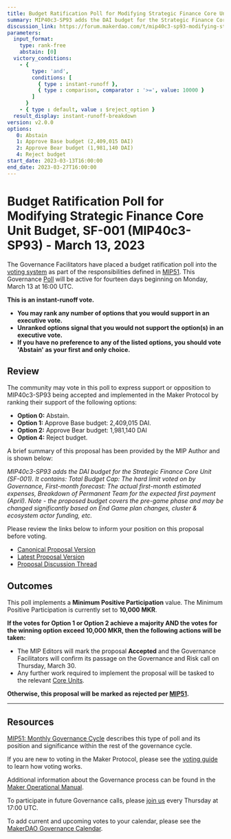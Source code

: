 ```yaml
---
title: Budget Ratification Poll for Modifying Strategic Finance Core Unit Budget, SF-001 (MIP40c3-SP93) - March 13, 2023
summary: MIP40c3-SP93 adds the DAI budget for the Strategic Finance Core Unit (SF-001).
discussion_link: https://forum.makerdao.com/t/mip40c3-sp93-modifying-strategic-finance-core-unit-budget-sf-001/19728
parameters:
  input_format:
    type: rank-free
    abstain: [0]
  victory_conditions:
    - {
        type: 'and',
        conditions: [
          { type : instant-runoff },
          { type : comparison, comparator : '>=', value: 10000 }
        ]
      }
    - { type : default, value : $reject_option }
  result_display: instant-runoff-breakdown
version: v2.0.0
options:
   0: Abstain
   1: Approve Base budget (2,409,015 DAI)
   2: Approve Bear budget (1,981,140 DAI)
   4: Reject budget
start_date: 2023-03-13T16:00:00
end_date: 2023-03-27T16:00:00
---
```

# Budget Ratification Poll for Modifying Strategic Finance Core Unit Budget, SF-001 (MIP40c3-SP93) - March 13, 2023

The Governance Facilitators have placed a budget ratification poll into the [voting system](https://vote.makerdao.com/polling) as part of the responsibilities defined in [MIP51](https://mips.makerdao.com/mips/details/MIP51). This Governance [Poll](https://manual.makerdao.com/governance/governance-cycle/weekly-governance-cycle#weekly-governance-cycle-definitions-mip16c1) will be active for fourteen days beginning on Monday, March 13 at 16:00 UTC.

**This is an instant-runoff vote.**
- **You may rank any number of options that you would support in an executive vote.**
- **Unranked options signal that you would not support the option(s) in an executive vote.**
- **If you have no preference to any of the listed options, you should vote 'Abstain' as your first and only choice.**

## Review

The community may vote in this poll to express support or opposition to MIP40c3-SP93 being accepted and implemented in the Maker Protocol by ranking their support of the following options:
* **Option 0:** Abstain.
* **Option 1:** Approve Base budget: 2,409,015 DAI.
* **Option 2:** Approve Bear budget: 1,981,140 DAI
* **Option 4:** Reject budget.

A brief summary of this proposal has been provided by the MIP Author and is shown below:

*MIP40c3-SP93 adds the DAI budget for the Strategic Finance Core Unit (SF-001). It contains: Total Budget Cap: The hard limit voted on by Governance, First-month forecast: The actual first-month estimated expenses, Breakdown of Permanent Team for the expected first payment (April). Note - the proposed budget covers the pre-game phase and may be changed significantly based on End Game plan changes, cluster & ecosystem actor funding, etc.*

Please review the links below to inform your position on this proposal before voting.
* [Canonical Proposal Version](https://github.com/makerdao/mips/blob/17c852d048cc1cf65b7ffeebae7b89dfcc2839fb/MIP40/MIP40c3-Subproposals/MIP40c3-SP93.md)
* [Latest Proposal Version](https://mips.makerdao.com/mips/details/MIP40c3SP93)
* [Proposal Discussion Thread](https://forum.makerdao.com/t/mip40c3-sp93-modifying-strategic-finance-core-unit-budget-sf-001/19728)

## Outcomes

This poll implements a **Minimum Positive Participation** value. The Minimum Positive Participation is currently set to **10,000 MKR**.

**If the votes for Option 1 or Option 2 achieve a majority AND the votes for the winning option exceed 10,000 MKR, then the following actions will be taken:**
* The MIP Editors will mark the proposal **Accepted** and the Governance Facilitators will confirm its passage on the Governance and Risk call on Thursday, March 30.
* Any further work required to implement the proposal will be tasked to the relevant [Core Units](https://mips.makerdao.com/mips/details/MIP38#mip38c2-core-unit-state).

**Otherwise, this proposal will be marked as rejected per [MIP51](https://mips.makerdao.com/mips/details/MIP51#mip51c2-ratification-poll).**

---

## Resources

[MIP51: Monthly Governance Cycle](https://mips.makerdao.com/mips/details/MIP51) describes this type of poll and its position and significance within the rest of the governance cycle.

If you are new to voting in the Maker Protocol, please see the [voting guide](https://manual.makerdao.com/governance/voting-in-makerdao/on-chain-governance) to learn how voting works.

Additional information about the Governance process can be found in the [Maker Operational Manual](https://manual.makerdao.com).

To participate in future Governance calls, please [join us](https://forum.makerdao.com/tag/pubcall-:-governance-and-risk) every Thursday at 17:00 UTC.

To add current and upcoming votes to your calendar, please see the [MakerDAO Governance Calendar](https://manual.makerdao.com/makerdao/calendars/governance-calendar).
